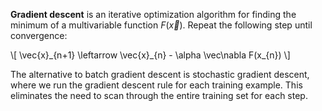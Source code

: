 **Gradient descent** is an iterative optimization algorithm for finding the minimum of a multivariable function $F(\vec{x})$. Repeat the following step until convergence:

\\[
\vec{x}\_{n+1} \leftarrow \vec{x}\_{n} - \alpha \vec\nabla F(x_{n})
\\]

The alternative to batch gradient descent is stochastic gradient descent, where we run the gradient descent rule for each training example. This eliminates the need to scan through the entire training set for each step.